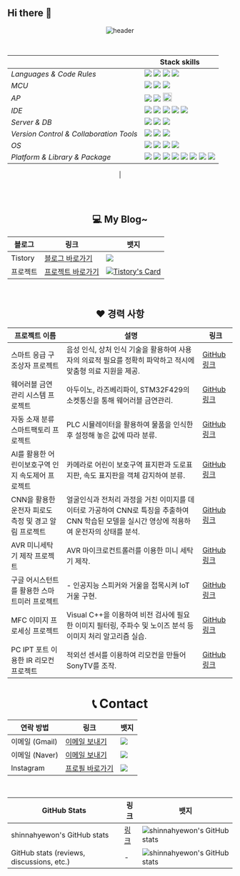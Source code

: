 ## Hi there 👋

<!--
**shinnahyewon/shinnahyewon** is a ✨ _special_ ✨ repository because its `README.md` (this file) appears on your GitHub profile.

Here are some ideas to get you started:

- 🔭 I’m currently working on ...
- 🌱 I’m currently learning ...
- 👯 I’m looking to collaborate on ...
- 🤔 I’m looking for help with ...
- 💬 Ask me about ...
- 📫 How to reach me: ...
- 😄 Pronouns: ...
- ⚡ Fun fact: ...
-->
<div align="center">


![header](https://capsule-render.vercel.app/api?type=waving&height=300&color=gradient&text=hyewon's%20Github&reversal=false&textBg=false&fontAlign=50&animation=fadeIn)





<br>


|  | Stack skills |
| --- | --- |
| *Languages & Code Rules*|<img src="https://img.shields.io/badge/C-7BD2FD?style=flat-square&logo=Coursera&logoColor=white"/> <img src="https://img.shields.io/badge/C++-1CB1FC?style=flat-square&logo=C%2B%2B&logoColor=white"/> <img src="https://img.shields.io/badge/Python-037CB9?style=flat-square&logo=Python&logoColor=white"/> <img src = "https://img.shields.io/badge/J A V A-024E74?style=flat-square&logo=java&logoColor=white">|
| *MCU*| <img src="https://img.shields.io/badge/ESP32-FEB182?style=flat-square&logo=Espressif&logoColor=white"/> <img src="https://img.shields.io/badge/Arduino-FC6C14?style=flat-square&logo=arduino&logoColor=white"/> <img src="https://img.shields.io/badge/STM32-BE4A02?style=flat-square&logo=STMicroelectronics&logoColor=white"/>|
| *AP*| <img src="https://img.shields.io/badge/Raspberry Pi-93FA82?style=flat-square&logo=Raspberry Pi&logoColor=black"/> <img src="https://img.shields.io/badge/Jetson Nano-52F737?style=flat-square&logo=NVIDIA&logoColor=black"/> <img src="https://user-images.githubusercontent.com/124149731/236970806-e388a977-038b-49aa-a163-71d419e4f8de.png" width = 20 height=20/>|
| *IDE*| <img src="https://img.shields.io/badge/Visual Studio-F2F29C?style=flat-square&logo=Visual Studio&logoColor=white"/> <img src="https://img.shields.io/badge/Eclipse%20IDE-E3E325.svg?&style=flat-square&logo=Eclipse%20IDE&logoColor=white"/> <img src="https://img.shields.io/badge/Jupyter Notebook-AEAE16?style=flat-square&logo=Jupyter&logoColor=white"/> <img src = "https://img.shields.io/badge/Androidstudio-70700E?style=flat-square&logo=androidstudio&logoColor=white"> <img src="https://img.shields.io/badge/Spyder-838485?style=for-the-badge&logo=spyder%20ide&logoColor=maroon">|
| *Server & DB*|<img src="https://img.shields.io/badge/Apache-97D6D9?style=flat-square&logo=Apache&logoColor=white"/> <img src="https://img.shields.io/badge/PHP-65C2C7?style=flat-square&logo=PHP&logoColor=white"/> <img src="https://img.shields.io/badge/MariaDB-003545?style=flat-square&logo=MariaDB&logoColor=white"/>|
| *Version Control & Collaboration Tools*| <img src="https://img.shields.io/badge/Git-B2B2B2?style=flat-square&logo=Git&logoColor=white"/> <img src="https://img.shields.io/badge/GitHub-737373?style=flat-square&logo=GitHub&logoColor=white"/> <img src="https://img.shields.io/badge/Google Docs-303030?style=flat-square&logo=Google&logoColor=white"/>|
| *OS*|<img src="https://img.shields.io/badge/Windows10-F5C27F?style=flat-square&logo=Windows&logoColor=white"/> <img src="https://img.shields.io/badge/Ubuntu-E95420?style=flat-square&logo=Ubuntu&logoColor=white"/> <img src="https://img.shields.io/badge/Linux-FCC624?style=flat-square&logo=linux&logoColor=black"/> <img src="https://img.shields.io/badge/Debian-D70A53?style=for-the-badge&logo=debian&logoColor=white"/>|
| *Platform & Library & Package*|<img src="https://img.shields.io/badge/OpenCV-66BEF4?style=flat-square&logo=OpenCV&logoColor=white"/> <img src="https://img.shields.io/badge/google%20assistant-4285F4?style=for-the-badge&logo=google%20assistant&logoColor=white"/> <img src="https://img.shields.io/badge/Google%20Drive-4285F4?style=for-the-badge&logo=googledrive&logoColor=white"/> <img src="https://img.shields.io/badge/Qt-%23217346.svg?style=for-the-badge&logo=Qt&logoColor=white"/> <img src="https://img.shields.io/badge/ros-%230A0FF9.svg?style=for-the-badge&logo=ros&logoColor=white"/> <img src="https://img.shields.io/badge/PyTorch-%23EE4C2C.svg?style=for-the-badge&logo=PyTorch&logoColor=white"/> <img src="https://img.shields.io/badge/TensorFlow-%23FF6F00.svg?style=for-the-badge&logo=TensorFlow&logoColor=white"/> <img src="https://img.shields.io/badge/CMake-%23008FBA.svg?style=for-the-badge&logo=cmake&logoColor=white"/>
 |


<br><br>


## 💻 My Blog~

| 블로그 | 링크 | 뱃지 |
|--------|------|------|
| Tistory | [블로그 바로가기](https://shinho804.tistory.com/) | <a href="https://shinho804.tistory.com/"><img src="https://img.shields.io/badge/Tistory-000000?style=for-the-badge&logo=Tistory&logoColor=white"></a> |
| 프로젝트 | [프로젝트 바로가기](https://shinho804.tistory.com/category/%ED%94%84%EB%A1%9C%EC%A0%9D%ED%8A%B8) | [![Tistory's Card](https://github-readme-tistory-card.vercel.app/api?name=today-studies&theme=default)](https://shinho804.tistory.com/category/%ED%94%84%EB%A1%9C%EC%A0%9D%ED%8A%B8) |

<br>

## ❤️ 경력 사항

| 프로젝트 이름 | 설명 | 링크 |
|---------------|------|------|
| 스마트 응급 구조상자 프로젝트 | 음성 인식, 상처 인식 기술을 활용하여 사용자의 의료적 필요를 정확히 파악하고 적시에 맞춤형 의료 지원을 제공. | [GitHub 링크](https://github.com/shinnahyewon/Devicemart_project_Smart-first-aid-kit) |
| 웨어러블 금연 관리 시스템 프로젝트 | 아두이노, 라즈베리파이, STM32F429의 소켓통신을 통해 웨어러블 금연관리. | [GitHub 링크](https://github.com/shinnahyewon/Wearable-Anti-Smoking-Management-System) |
| 자동 소재 분류 스마트팩토리 프로젝트 | PLC 시뮬레이터을 활용하여 물품을 인식한 후 설정해 놓은 값에 따라 분류. | [GitHub 링크](https://github.com/shinnahyewon/Automatic-Material-Classification-Smart-Factory-Project) |
| AI를 활용한 어린이보호구역 인지 속도제어 프로젝트 | 카메라로 어린이 보호구역 표지판과 도로표지판, 속도 표지판을 객체 감지하여 분류. | [GitHub 링크](https://github.com/shinnahyewon/A-project-to-control-the-recognition-speed-of-child-protection-zones-using-AI) |
| CNN을 활용한 운전자 피로도 측정 및 경고 알림 프로젝트 | 얼굴인식과 전처리 과정을 거친 이미지를 데이터로 가공하여 CNN로 특징을 추출하여 CNN 학습된 모델을 실시간 영상에 적용하여 운전자의 상태를 분석. | [GitHub 링크](https://github.com/shinnahyewon/Driver-fatigue-measurement-and-warning-notification-project-using-CNN) |
| AVR 미니세탁기 제작 프로젝트 | AVR 마이크로컨트롤러를 이용한 미니 세탁기 제작. | [GitHub 링크](https://github.com/shinnahyewon/AVR-Mini-Washing-Machine-Production-Project) |
| 구글 어시스턴트를 활용한 스마트미러 프로젝트 |- 인공지능 스피커와 거울을 접목시켜 IoT 거울 구현. | [GitHub 링크](https://github.com/shinnahyewon/Smart-Mirror-Project-with-Google-Assistant) |
| MFC 이미지 프로세싱 프로젝트 | Visual C++을 이용하여 비전 검사에 필요한 이미지 필터링, 주파수 및 노이즈 분석 등 이미지 처리 알고리즘 실습. | [GitHub 링크](https://github.com/shinnahyewon/MFC-Image-Processing-Project) |
| PC IPT 포트 이용한 IR 리모컨 프로젝트 | 적외선 센서를 이용하여 리모컨을 만들어 SonyTV를 조작. | [GitHub 링크](https://github.com/shinnahyewon/IR-remote-control-project-using-PC-IPT-port) |



# 📞 Contact

| 연락 방법 | 링크 | 뱃지 |
|-----------|------|------|
| 이메일 (Gmail) | [이메일 보내기](mailto:shinho8042069@gmail.com) | <a href="mailto:shinho8042069@gmail.com?"><img src="https://img.shields.io/badge/gmail-%23DD0031.svg?&style=for-the-badge&logo=gmail&logoColor=white"/></a> |
| 이메일 (Naver) | [이메일 보내기](mailto:shinho804@naver.com) | <a href="mailto:shinho804@naver.com?"><img src="https://img.shields.io/badge/NAVER-03C75A?style=for-the-badge&logo=NAVER&logoColor=FFFFFF"/></a> |
| Instagram | [프로필 바로가기](https://www.instagram.com/hye._.gpdnjss/) | <a href="https://www.instagram.com/hye._.gpdnjss/"><img src="https://img.shields.io/badge/Instagram-E4405F?style=for-the-badge&logo=instagram&logoColor=white"/></a> |

<br>

| GitHub Stats | 링크 | 뱃지 |
|--------------|------|------|
| shinnahyewon's GitHub stats | [링크](https://github-readme-stats.vercel.app/) | ![shinnahyewon's GitHub stats](https://github-readme-stats.vercel.app/) |
| GitHub stats (reviews, discussions, etc.) | - | ![shinnahyewon's GitHub stats](https://github-readme-stats.vercel.app/apishinnahyewon&show=reviews,discussions_started,discussions_answered,prs_merged,prs_merged_percentage) |
</div>
